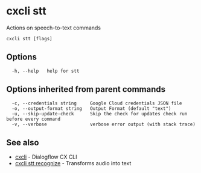 # cxcli stt

Actions on speech-to-text commands

```
cxcli stt [flags]
```

## Options

```
  -h, --help   help for stt
```

## Options inherited from parent commands

```
  -c, --credentials string     Google Cloud credentials JSON file
  -o, --output-format string   Output Format (default "text")
  -u, --skip-update-check      Skip the check for updates check run before every command
  -v, --verbose                verbose error output (with stack trace)
```

## See also

* [cxcli](/cmd/cxcli/)	 - Dialogflow CX CLI
* [cxcli stt recognize](/cmd/cxcli_stt_recognize/)	 - Transforms audio into text

